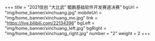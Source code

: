 +++
title = "2021信创 “大比武” 鲲鹏基础软件开发赛道决赛"
bgUrl = "img/home_banner/xinchuang.jpg"
mobileUrl = "img/home_banner/xinchuang_mo.jpg"
link = "https://live.bilibili.com/22134396"
bgLeft = "img/home_banner/xinchuang_left.jpg"
bgRight = "img/home_banner/xinchuang_right.jpg"
number = "2"
weight =  2
+++